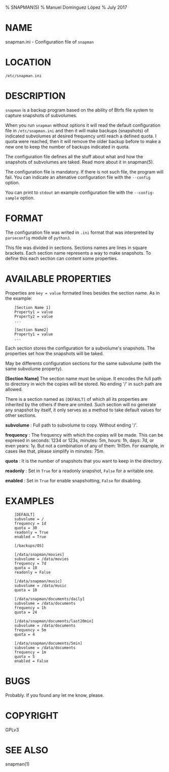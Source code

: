 % SNAPMAN(5)
% Manuel Domínguez López
% July 2017

# NAME

snapman.ini - Configuration file of `snapman`

# LOCATION

`/etc/snapman.ini`

# DESCRIPTION

`snapman` is a backup program based on the ability of Btrfs file system to
capture snapshots of subvolumes.

When you run `snapman` without options it will read the default
configuration file in `/etc/snapman.ini` and then it will make
backups (snapshots) of indicated subvolumes at desired frequency until
reach a defined quota. I quota were reached, then it will remove the older
backup before to make a new one to keep the number of backups indicated in
quota.

The configuration file defines all the stuff about what and how the
snapshots of subvolumes are taked. Read more about it in snapman(5).

The configuration file is mandatory. If there is not such file, the
program will fail. You can indicate an altenative configuration file
with the `--config` option.

You can print to `stdout` an example configuration file with the
`--config-sample` option.

# FORMAT

The configuration file was writed in `.ini` format that was interpreted by
`parseconfig` module of `python3`.

This file was divided in sections. Sections names are lines in square brackets.
Each section name represents a way to make snapshots. To define this each
section can content some properties.

# AVAILABLE PROPERTIES

Properties are `key = value` formated lines besides the section name. As in the
example:

        [Section Name 1]
        Property1 = value
        Property2 = value
        ...

        [Section Name2]
        Property1 = value
        ...

Each section stores the configuration for a subvolume's snapshots. The
properties set how the snapshots will be taked.

May be differents configuration sections for the same subvolume (with the same
subvolume property).

**[Section Name]**
The section name must be unique. It encodes the full path to directory in wich
the copies will be stored. No ending '/' in such path are allowed.

There is a section named as `[DEFAULT]` of which all its properties are
inherited by the others if there are omited. Such section will no generate any
snapshot by itself, it only serves as a method to take default values for other
sections.

**subvolume**
:   Full path to subvolume to copy. Without ending '/'.

**frequency**
:   The frequency with which the copies will be made. This can be expresed in
seconds: 1234 or 123s, minutes: 5m, hours: 1h, days: 7d, or even years: 1y. But
not a combination of any of them: 1h15m. For example, in cases like that, please
simplify in minutes: 75m.

**quota**
:   It is the number of snapshots that you want to keep in the directory.

**readonly**
:    Set in `True` for a readonly snapshot, `False` for a writable one.

**enabled**
:    Set in `True` for enable snapshotting, `False` for disabling.


# EXAMPLES

        [DEFAULT]
        subvolume = /
        frequency = 1d
        quota = 30
        readonly = True
        enabled = True

        [/backups/OS]
        
        [/data/snapman/movies]
        subvolume = /data/movies
        frequency = 7d
        quota = 10
        readonly = False

        [/data/snapman/music]
        subvolume = /data/music
        quota = 10

        [/data/snapman/documents/daily]
        subvolume = /data/documents
        frequency = 1h
        quota = 24

        [/data/snapman/documents/last20min]
        subvolume = /data/documents
        frequency = 5m
        quota = 4
       
        [/data/snapman/documents/5min]
        subvolume = /data/documents
        frequency = 1m
        quota = 5
        enabled = False
       


# BUGS

Probably. If you found any let me know, please.

# COPYRIGHT

GPLv3

# SEE ALSO

snapman(1)


